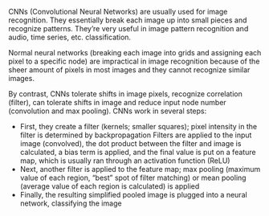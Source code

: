 CNNs (Convolutional Neural Networks) are usually used for image recognition. They essentially break each image up into small pieces and recognize patterns. They’re very useful in image pattern recognition and audio, time series, etc. classification.

Normal neural networks (breaking each image into grids and assigning each pixel to a specific node) are impractical in image recognition because of the sheer amount of pixels in most images and they cannot recognize similar images. 

By contrast, CNNs tolerate shifts in image pixels, recognize correlation (filter), can tolerate shifts in image and reduce input node number (convolution and max pooling). CNNs work in several steps: 
* First, they create a filter (kernels; smaller squares); pixel intensity in the filter is determined by backpropagation 
Filters are applied to the input image (convolved), the dot product between the filter and image is calculated, a bias term is applied, and the final value is put on a feature map, which is usually ran through an activation function (ReLU)
* Next, another filter is applied to the feature map; max pooling (maximum value of each region, “best” spot of filter matching) or mean pooling (average value of each region is calculated) is applied
* Finally, the resulting simplified pooled image is plugged into a neural network, classifying the image

